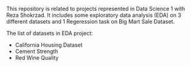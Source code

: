 This repository is related to projects represented in Data Science 1 with Reza Shokrzad.
It includes some exploratory data analysis (EDA) on 3 different datasets
and 1 Regeression task on Big Mart Sale Dataset.

The list of datasets in EDA project:
* California Housing Dataset
* Cement Strength
* Red Wine Quality
 

